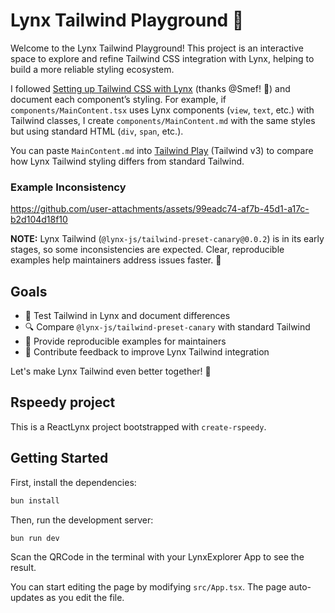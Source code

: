 # Lynx Tailwind Playground 🚀  

Welcome to the Lynx Tailwind Playground! This project is an interactive space to explore and refine Tailwind CSS integration with Lynx, helping to build a more reliable styling ecosystem.  

I followed [Setting up Tailwind CSS with Lynx](https://gearboxgo.com/articles/tech-talk/setting-up-tailwind-with-lynx) (thanks @Smef! 🙌) and document each component’s styling. For example, if `components/MainContent.tsx` uses Lynx components (`view`, `text`, etc.) with Tailwind classes, I create `components/MainContent.md` with the same styles but using standard HTML (`div`, `span`, etc.).  

You can paste `MainContent.md` into [Tailwind Play](https://tailwindcss.com) (Tailwind v3) to compare how Lynx Tailwind styling differs from standard Tailwind.  

### Example Inconsistency  

https://github.com/user-attachments/assets/99eadc74-af7b-45d1-a17c-b2d104d18f10

**NOTE:** Lynx Tailwind (`@lynx-js/tailwind-preset-canary@0.0.2`) is in its early stages, so some inconsistencies are expected. Clear, reproducible examples help maintainers address issues faster. 🚀  

## Goals  
- 🎯 Test Tailwind in Lynx and document differences  
- 🔍 Compare `@lynx-js/tailwind-preset-canary` with standard Tailwind  
- 📝 Provide reproducible examples for maintainers  
- 🤝 Contribute feedback to improve Lynx Tailwind integration  

Let's make Lynx Tailwind even better together! 🚀 

## Rspeedy project

This is a ReactLynx project bootstrapped with `create-rspeedy`.

## Getting Started

First, install the dependencies:

```bash
bun install
```

Then, run the development server:

```bash
bun run dev
```

Scan the QRCode in the terminal with your LynxExplorer App to see the result.

You can start editing the page by modifying `src/App.tsx`. The page auto-updates as you edit the file.
